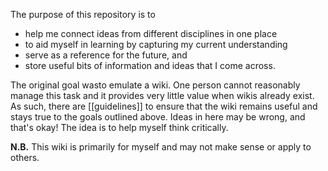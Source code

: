 The purpose of this repository is to 

* help me connect ideas from different disciplines in one place
* to aid myself in learning by capturing my current understanding
* serve as a reference for the future, and 
* store useful bits of information and ideas that I come across. 

The original goal wasto emulate a wiki. One person cannot reasonably manage this task and it provides very little value when wikis already exist. As such, there are [[guidelines]] to ensure that the wiki remains useful and stays true to the goals outlined above. Ideas in here may be wrong, and that's okay! The idea is to help myself think critically.

**N.B.** This wiki is primarily for myself and may not make sense or apply to others.